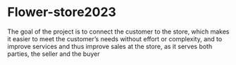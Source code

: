 # Flower-store2023
The goal of the project is to connect the customer to the store, which makes it easier to meet the customer’s needs without effort or complexity, and to improve services and thus improve sales at the store, as it serves both parties, the seller and the buyer
